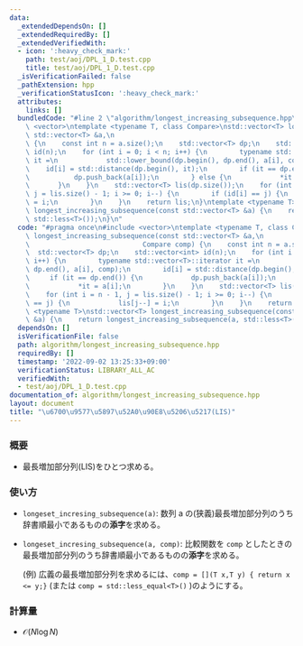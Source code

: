 ```yaml
---
data:
  _extendedDependsOn: []
  _extendedRequiredBy: []
  _extendedVerifiedWith:
  - icon: ':heavy_check_mark:'
    path: test/aoj/DPL_1_D.test.cpp
    title: test/aoj/DPL_1_D.test.cpp
  _isVerificationFailed: false
  _pathExtension: hpp
  _verificationStatusIcon: ':heavy_check_mark:'
  attributes:
    links: []
  bundledCode: "#line 2 \"algorithm/longest_increasing_subsequence.hpp\"\n#include\
    \ <vector>\ntemplate <typename T, class Compare>\nstd::vector<T> longest_increasing_subsequence(const\
    \ std::vector<T> &a,\n                                              Compare comp)\
    \ {\n    const int n = a.size();\n    std::vector<T> dp;\n    std::vector<int>\
    \ id(n);\n    for (int i = 0; i < n; i++) {\n        typename std::vector<T>::iterator\
    \ it =\n            std::lower_bound(dp.begin(), dp.end(), a[i], comp);\n    \
    \    id[i] = std::distance(dp.begin(), it);\n        if (it == dp.end()) {\n \
    \           dp.push_back(a[i]);\n        } else {\n            *it = a[i];\n \
    \       }\n    }\n    std::vector<T> lis(dp.size());\n    for (int i = n - 1,\
    \ j = lis.size() - 1; i >= 0; i--) {\n        if (id[i] == j) {\n            lis[j--]\
    \ = i;\n        }\n    }\n    return lis;\n}\ntemplate <typename T>\nstd::vector<T>\
    \ longest_increasing_subsequence(const std::vector<T> &a) {\n    return longest_increasing_subsequence(a,\
    \ std::less<T>());\n}\n"
  code: "#pragma once\n#include <vector>\ntemplate <typename T, class Compare>\nstd::vector<T>\
    \ longest_increasing_subsequence(const std::vector<T> &a,\n                  \
    \                            Compare comp) {\n    const int n = a.size();\n  \
    \  std::vector<T> dp;\n    std::vector<int> id(n);\n    for (int i = 0; i < n;\
    \ i++) {\n        typename std::vector<T>::iterator it =\n            std::lower_bound(dp.begin(),\
    \ dp.end(), a[i], comp);\n        id[i] = std::distance(dp.begin(), it);\n   \
    \     if (it == dp.end()) {\n            dp.push_back(a[i]);\n        } else {\n\
    \            *it = a[i];\n        }\n    }\n    std::vector<T> lis(dp.size());\n\
    \    for (int i = n - 1, j = lis.size() - 1; i >= 0; i--) {\n        if (id[i]\
    \ == j) {\n            lis[j--] = i;\n        }\n    }\n    return lis;\n}\ntemplate\
    \ <typename T>\nstd::vector<T> longest_increasing_subsequence(const std::vector<T>\
    \ &a) {\n    return longest_increasing_subsequence(a, std::less<T>());\n}"
  dependsOn: []
  isVerificationFile: false
  path: algorithm/longest_increasing_subsequence.hpp
  requiredBy: []
  timestamp: '2022-09-02 13:25:33+09:00'
  verificationStatus: LIBRARY_ALL_AC
  verifiedWith:
  - test/aoj/DPL_1_D.test.cpp
documentation_of: algorithm/longest_increasing_subsequence.hpp
layout: document
title: "\u6700\u9577\u5897\u52A0\u90E8\u5206\u5217(LIS)"
---
```


### 概要
- 最長増加部分列(LIS)をひとつ求める。
### 使い方
- `longeset_incresing_subsequence(a)`: 数列 $\mathrm a$ の(狭義)最長増加部分列のうち辞書順最小であるものの**添字**を求める。
- `longeset_incresing_subsequence(a, comp)`: 比較関数を `comp` としたときの最長増加部分列のうち辞書順最小であるものの**添字**を求める。

    (例) 広義の最長増加部分列を求めるには、`comp = [](T x,T y) { return x <= y;}` (または `comp = std::less_equal<T>()` )のようにする。
### 計算量
- $\mathcal O(N\log N)$